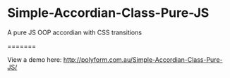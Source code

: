 # Simple-Accordian-Class-Pure-JS

A pure JS OOP accordian with CSS transitions

=======

View a demo here: http://polyform.com.au/Simple-Accordian-Class-Pure-JS/



